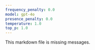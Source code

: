 ```yaml
---
frequency_penalty: 0.0
model: gpt-4o
presence_penalty: 0.0
temperature: 1.0
top_p: 1.0
---
```


This markdown file is missing messages.
